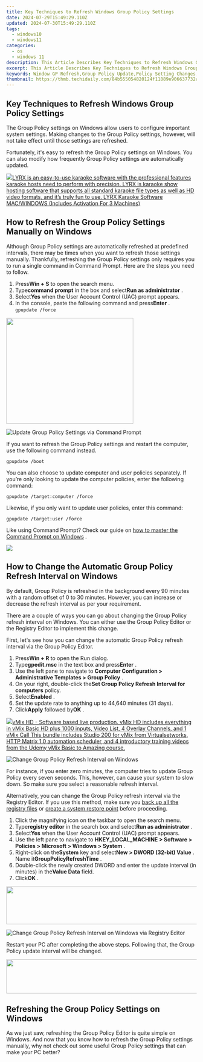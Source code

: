 ```yaml
---
title: Key Techniques to Refresh Windows Group Policy Settings
date: 2024-07-29T15:49:29.110Z
updated: 2024-07-30T15:49:29.110Z
tags:
  - windows10
  - windows11
categories:
  - os
  - windows 11
description: This Article Describes Key Techniques to Refresh Windows Group Policy Settings
excerpt: This Article Describes Key Techniques to Refresh Windows Group Policy Settings
keywords: Window GP Refresh,Group Policy Update,Policy Setting Changes,Windows Control Console,Group Policy Editor,System Settings Overhaul,Admin Guide for Policies
thumbnail: https://thmb.techidaily.com/84b555054820124f11889e906637732ab71a15523e1f3cc982eace446c58606e.jpg
---
```


## Key Techniques to Refresh Windows Group Policy Settings

 The Group Policy settings on Windows allow users to configure important system settings. Making changes to the Group Policy settings, however, will not take effect until those settings are refreshed.

 Fortunately, it's easy to refresh the Group Policy settings on Windows. You can also modify how frequently Group Policy settings are automatically updated.

<!-- affiliate ads begin -->
<a href="https://shop.pcdj.com/order/checkout.php?PRODS=4698998&QTY=1&AFFILIATE=108875&CART=1"> <img src="https://secure.avangate.com/images/merchant/47f4b6321e9fd8e8f7326a6adc1a7c1e/products/MacBook_Pro_lyrx-withsinger-tv.png" border="0">LYRX is an easy-to-use karaoke software with the professional features karaoke hosts need to perform with precision. LYRX is karaoke show hosting software that supports all standard karaoke file types as well as HD video formats, and it’s truly fun to use. 
LYRX Karaoke Software MAC/WINDOWS (Includes Activation For 3 Machines)</a>
<!-- affiliate ads end -->
## How to Refresh the Group Policy Settings Manually on Windows

 Although Group Policy settings are automatically refreshed at predefined intervals, there may be times when you want to refresh those settings manually. Thankfully, refreshing the Group Policy settings only requires you to run a single command in Command Prompt. Here are the steps you need to follow.

1. Press**Win + S** to open the search menu.
2. Type**command prompt** in the box and select**Run as administrator** .
3. Select**Yes** when the User Account Control (UAC) prompt appears.
4. In the console, paste the following command and press**Enter** .  
`gpupdate /force`  
<!-- affiliate ads begin -->
<a href="https://getlyla.pxf.io/c/5597632/1455723/15391" target="_top" id="1455723"><img src="//a.impactradius-go.com/display-ad/15391-1455723" border="0" alt="" width="336" height="280"/></a><img height="0" width="0" src="https://imp.pxf.io/i/5597632/1455723/15391" style="position:absolute;visibility:hidden;" border="0" />
<!-- affiliate ads end -->
![Update Group Policy Settings via Command Prompt](https://static1.makeuseofimages.com/wordpress/wp-content/uploads/2022/10/Update-Group-Policy-Settings-via-Command-Prompt.jpg)

 If you want to refresh the Group Policy settings and restart the computer, use the following command instead.

`gpupdate /boot`

 You can also choose to update computer and user policies separately. If you’re only looking to update the computer policies, enter the following command:

`gpupdate /target:computer /force`

 Likewise, if you only want to update user policies, enter this command:

`gpupdate /target:user /force`

 Like using Command Prompt? Check our guide on [how to master the Command Prompt on Windows](https://www.makeuseof.com/tag/windows-10-command-prompt-tips/) .

<!-- affiliate ads begin -->
<a href="https://secure.2checkout.com/order/checkout.php?PRODS=4620778&QTY=1&AFFILIATE=108875&CART=1"><img src="https://secure.avangate.com/images/merchant/07dd4d5a72f5740ef0f035f201951476/728__90banner.jpg" border="0"></a>
<!-- affiliate ads end -->
## How to Change the Automatic Group Policy Refresh Interval on Windows

 By default, Group Policy is refreshed in the background every 90 minutes with a random offset of 0 to 30 minutes. However, you can increase or decrease the refresh interval as per your requirement.

 There are a couple of ways you can go about changing the Group Policy refresh interval on Windows. You can either use the Group Policy Editor or the Registry Editor to implement this change.

 First, let's see how you can change the automatic Group Policy refresh interval via the Group Policy Editor.

1. Press**Win + R** to open the Run dialog.
2. Type**gpedit.msc** in the text box and press**Enter** .
3. Use the left pane to navigate to **Computer Configuration > Administrative Templates > Group Policy** .
4. On your right, double-click the**Set Group Policy Refresh Interval for computers** policy.
5. Select**Enabled** .
6. Set the update rate to anything up to 44,640 minutes (31 days).
7. Click**Apply** followed by**OK** .  
<!-- affiliate ads begin -->
<a href="https://secure.2checkout.com/order/checkout.php?PRODS=4718730&QTY=1&AFFILIATE=108875&CART=1"> <img src="https://secure.avangate.com/images/merchant/ce9a6fb2becc2d235e62b125e9260102/products/copy_vMixCallScreenshot1-large.jpg" border="0">vMix HD - Software based live production. vMix HD includes everything in vMix Basic HD plus 1000 inputs, Video List, 4 Overlay Channels, and 1 vMix Call 
This bundle includes Studio 200 for vMix from Virtualsetworks, HTTP Matrix 1.0 automation scheduler, and 4 introductory training videos from the Udemy vMix Basic to Amazing course. </a>
<!-- affiliate ads end -->
![Change Group Policy Refresh Interval on Windows](https://static1.makeuseofimages.com/wordpress/wp-content/uploads/2022/10/Change-Group-Policy-Refresh-Interval-on-Windows.jpg)

 For instance, if you enter zero minutes, the computer tries to update Group Policy every seven seconds. This, however, can cause your system to slow down. So make sure you select a reasonable refresh interval.

 Alternatively, you can change the Group Policy refresh interval via the Registry Editor. If you use this method, make sure you [back up all the registry files](https://www.makeuseof.com/tag/backup-restore-windows-registry/) or [create a system restore point](https://www.makeuseof.com/windows-create-restore-point-command-prompt-powershell/) before proceeding.

1. Click the magnifying icon on the taskbar to open the search menu.
2. Type**registry editor** in the search box and select**Run as administrator** .
3. Select**Yes** when the User Account Control (UAC) prompt appears.
4. Use the left pane to navigate to **HKEY\_LOCAL\_MACHINE > Software > Policies > Microsoft > Windows > System** .
5. Right-click on the**System** key and select**New > DWORD (32-bit) Value** . Name it**GroupPolicyRefreshTime** .
6. Double-click the newly created DWORD and enter the update interval (in minutes) in the**Value Data** field.
7. Click**OK** .  
<!-- affiliate ads begin -->
<a href="https://imp.i110150.net/c/5597632/924299/11305" target="_top" id="924299"><img src="//a.impactradius-go.com/display-ad/11305-924299" border="0" alt="" width="520" height="100"/></a>
<!-- affiliate ads end -->
![Change Group Policy Refresh Interval on Windows via Registry Editor](https://static1.makeuseofimages.com/wordpress/wp-content/uploads/2022/10/Change-Group-Policy-Refresh-Interval-on-Windows-via-Registry-Editor.jpg)

 Restart your PC after completing the above steps. Following that, the Group Policy update interval will be changed.

<!-- affiliate ads begin -->
<a href="https://newchic.sjv.io/c/5597632/1659704/14420" target="_top" id="1659704"><img src="//a.impactradius-go.com/display-ad/14420-1659704" border="0" alt="" width="728" height="90"/></a><img height="0" width="0" src="https://imp.pxf.io/i/5597632/1659704/14420" style="position:absolute;visibility:hidden;" border="0" />
<!-- affiliate ads end -->
## Refreshing the Group Policy Settings on Windows

 As we just saw, refreshing the Group Policy Editor is quite simple on Windows. And now that you know how to refresh the Group Policy settings manually, why not check out some useful Group Policy settings that can make your PC better?


<ins class="adsbygoogle"
     style="display:block"
     data-ad-format="autorelaxed"
     data-ad-client="ca-pub-7571918770474297"
     data-ad-slot="1223367746"></ins>



<ins class="adsbygoogle"
     style="display:block"
     data-ad-client="ca-pub-7571918770474297"
     data-ad-slot="8358498916"
     data-ad-format="auto"
     data-full-width-responsive="true"></ins>






